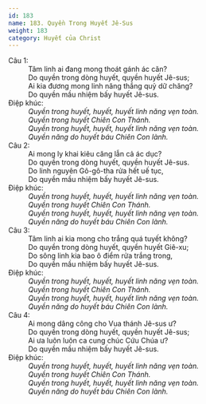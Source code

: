 ```yaml
---
id: 183
name: 183. Quyền Trong Huyết Jê-Sus
weight: 183
category: Huyết của Christ
---
```

<dl><dt>Câu 1:</dt><dd data-verse="1">Tâm linh ai đang mong thoát gánh ác căn? <br/>Do quyền trong dòng huyết, quyền huyết Jê-sus; <br/>Ai kia đương mong linh năng thắng quỷ dữ chăng? <br/>Do quyền mầu nhiệm bấy huyết Jê-sus. </dd><dt>Điệp khúc:</dt><dd data-chorus="1"><em>Quyền trong huyết, huyết, huyết linh năng vẹn toàn. <br/>Quyền trong huyết Chiên Con Thánh. <br/>Quyền trong huyết, huyết, huyết linh năng vẹn toàn. <br/>Quyền năng do huyết báu Chiên Con lành. </em></dd><dt>Câu 2:</dt><dd data-verse="2">Ai mong ly khai kiêu căng lẫn cả ác dục? <br/>Do quyền trong dòng huyết, quyền huyết Jê-sus. <br/>Do linh nguyên Gô-gô-tha rửa hết uế tục, <br/>Do quyền mầu nhiệm bấy huyết Jê-sus. </dd><dt>Điệp khúc:</dt><dd data-chorus="1"><em>Quyền trong huyết, huyết, huyết linh năng vẹn toàn. <br/>Quyền trong huyết Chiên Con Thánh. <br/>Quyền trong huyết, huyết, huyết linh năng vẹn toàn. <br/>Quyền năng do huyết báu Chiên Con lành. </em></dd><dt>Câu 3:</dt><dd data-verse="3">Tâm linh ai kia mong cho trắng quá tuyết không? <br/>Do quyền trong dòng huyết, quyền huyết Giê-xu; <br/>Do sông linh kia bao ô điểm rửa trắng trong, <br/>Do quyền mầu nhiệm bấy huyết Jê-sus. </dd><dt>Điệp khúc:</dt><dd data-chorus="1"><em>Quyền trong huyết, huyết, huyết linh năng vẹn toàn. <br/>Quyền trong huyết Chiên Con Thánh. <br/>Quyền trong huyết, huyết, huyết linh năng vẹn toàn. <br/>Quyền năng do huyết báu Chiên Con lành. </em></dd><dt>Câu 4:</dt><dd data-verse="4">Ai mong dâng công cho Vua thánh Jê-sus ư? <br/>Do quyền trong dòng huyết, quyền huyết Jê-sus; <br/>Ai ưa luôn luôn ca cung chúc Cứu Chúa ư? <br/>Do quyền mầu nhiệm bấy huyết Jê-sus. </dd><dt>Điệp khúc:</dt><dd data-chorus="1"><em>Quyền trong huyết, huyết, huyết linh năng vẹn toàn. <br/>Quyền trong huyết Chiên Con Thánh. <br/>Quyền trong huyết, huyết, huyết linh năng vẹn toàn. <br/>Quyền năng do huyết báu Chiên Con lành. </em></dd></dl>
